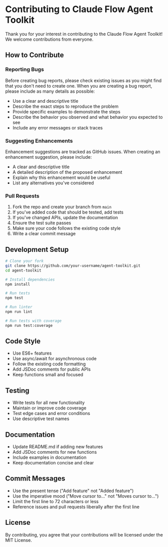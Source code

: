 # Contributing to Claude Flow Agent Toolkit

Thank you for your interest in contributing to the Claude Flow Agent Toolkit! We welcome contributions from everyone.

## How to Contribute

### Reporting Bugs

Before creating bug reports, please check existing issues as you might find that you don't need to create one. When you are creating a bug report, please include as many details as possible:

- Use a clear and descriptive title
- Describe the exact steps to reproduce the problem
- Provide specific examples to demonstrate the steps
- Describe the behavior you observed and what behavior you expected to see
- Include any error messages or stack traces

### Suggesting Enhancements

Enhancement suggestions are tracked as GitHub issues. When creating an enhancement suggestion, please include:

- A clear and descriptive title
- A detailed description of the proposed enhancement
- Explain why this enhancement would be useful
- List any alternatives you've considered

### Pull Requests

1. Fork the repo and create your branch from `main`
2. If you've added code that should be tested, add tests
3. If you've changed APIs, update the documentation
4. Ensure the test suite passes
5. Make sure your code follows the existing code style
6. Write a clear commit message

## Development Setup

```bash
# Clone your fork
git clone https://github.com/your-username/agent-toolkit.git
cd agent-toolkit

# Install dependencies
npm install

# Run tests
npm test

# Run linter
npm run lint

# Run tests with coverage
npm run test:coverage
```

## Code Style

- Use ES6+ features
- Use async/await for asynchronous code
- Follow the existing code formatting
- Add JSDoc comments for public APIs
- Keep functions small and focused

## Testing

- Write tests for all new functionality
- Maintain or improve code coverage
- Test edge cases and error conditions
- Use descriptive test names

## Documentation

- Update README.md if adding new features
- Add JSDoc comments for new functions
- Include examples in documentation
- Keep documentation concise and clear

## Commit Messages

- Use the present tense ("Add feature" not "Added feature")
- Use the imperative mood ("Move cursor to..." not "Moves cursor to...")
- Limit the first line to 72 characters or less
- Reference issues and pull requests liberally after the first line

## License

By contributing, you agree that your contributions will be licensed under the MIT License.